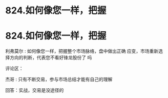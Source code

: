 # 824.如何像您一样，把握

# 824.如何像您一样，把握

利弗莫尔 : 如何像您一样，把握整个市场脉络，盘中做出正确 应变，市场重新选择方向的判断，代表您不看好锋龙股份了 吗

评论区：

杰哥 : 只有不断交易，参与市场总结才能有自己的理解

回答：实战，交易是没途径的